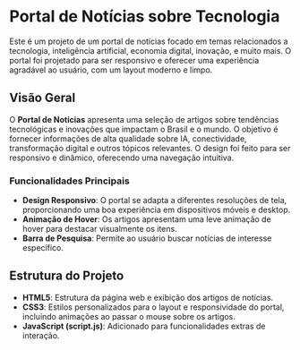 # Portal de Notícias sobre Tecnologia

Este é um projeto de um portal de notícias focado em temas relacionados a tecnologia, inteligência artificial, economia digital, inovação, e muito mais. O portal foi projetado para ser responsivo e oferecer uma experiência agradável ao usuário, com um layout moderno e limpo.

## Visão Geral

O **Portal de Notícias** apresenta uma seleção de artigos sobre tendências tecnológicas e inovações que impactam o Brasil e o mundo. O objetivo é fornecer informações de alta qualidade sobre IA, conectividade, transformação digital e outros tópicos relevantes. O design foi feito para ser responsivo e dinâmico, oferecendo uma navegação intuitiva.

### Funcionalidades Principais

- **Design Responsivo**: O portal se adapta a diferentes resoluções de tela, proporcionando uma boa experiência em dispositivos móveis e desktop.
- **Animação de Hover**: Os artigos apresentam uma leve animação de hover para destacar visualmente os itens.
- **Barra de Pesquisa**: Permite ao usuário buscar notícias de interesse específico.

## Estrutura do Projeto

- **HTML5**: Estrutura da página web e exibição dos artigos de notícias.
- **CSS3**: Estilos personalizados para o layout e responsividade do portal, incluindo animações ao passar o mouse sobre os artigos.
- **JavaScript (script.js)**: Adicionado para funcionalidades extras de interação.
